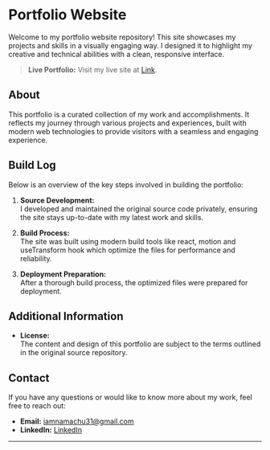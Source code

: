 # Portfolio Website

Welcome to my portfolio website repository! This site showcases my projects and skills in a visually engaging way. I designed it to highlight my creative and technical abilities with a clean, responsive interface.

> **Live Portfolio:** Visit my live site at [Link](https://portfolio-bice-delta-22.vercel.app/).

## About

This portfolio is a curated collection of my work and accomplishments. It reflects my journey through various projects and experiences, built with modern web technologies to provide visitors with a seamless and engaging experience.

## Build Log

Below is an overview of the key steps involved in building the portfolio:

1. **Source Development:**  
   I developed and maintained the original source code privately, ensuring the site stays up-to-date with my latest work and skills.

2. **Build Process:**  
   The site was built using modern build tools like react, motion and useTransform hook which optimize the files for performance and reliability.

3. **Deployment Preparation:**  
   After a thorough build process, the optimized files were prepared for deployment.


## Additional Information
  
- **License:**  
  The content and design of this portfolio are subject to the terms outlined in the original source repository.

## Contact

If you have any questions or would like to know more about my work, feel free to reach out:
- **Email:** iamnamachu31@gmail.com
- **LinkedIn:** [LinkedIn](https://www.linkedin.com/in/namasivayam-m/)

---
